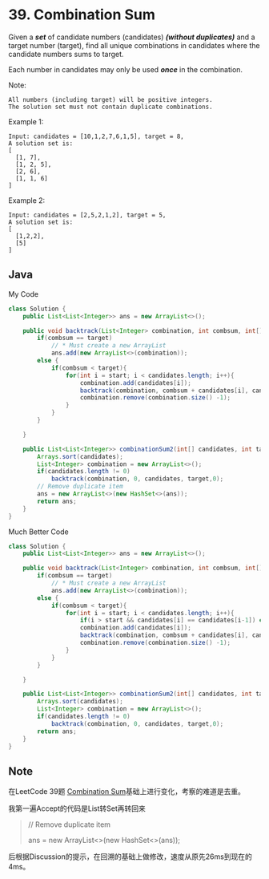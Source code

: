 # 39. Combination Sum

Given a ***set*** of candidate numbers (candidates) ***(without duplicates)*** and a target number (target), find all unique combinations in candidates where the candidate numbers sums to target.

Each number in candidates may only be used ***once*** in the combination.


Note:
```
All numbers (including target) will be positive integers.
The solution set must not contain duplicate combinations.
```

Example 1:

```
Input: candidates = [10,1,2,7,6,1,5], target = 8,
A solution set is:
[
  [1, 7],
  [1, 2, 5],
  [2, 6],
  [1, 1, 6]
]
```
Example 2:

```
Input: candidates = [2,5,2,1,2], target = 5,
A solution set is:
[
  [1,2,2],
  [5]
]
```

## Java

My Code
``` java
class Solution {
    public List<List<Integer>> ans = new ArrayList<>();

    public void backtrack(List<Integer> combination, int combsum, int[] candidates, int target, int start){
        if(combsum == target)
            // * Must create a new ArrayList
            ans.add(new ArrayList<>(combination));
        else {
            if(combsum < target){
                for(int i = start; i < candidates.length; i++){
                    combination.add(candidates[i]);
                    backtrack(combination, combsum + candidates[i], candidates, target, i+1);
                    combination.remove(combination.size() -1);
                }
            }
        }

    }

    public List<List<Integer>> combinationSum2(int[] candidates, int target) {
        Arrays.sort(candidates);
        List<Integer> combination = new ArrayList<>();
        if(candidates.length != 0)
            backtrack(combination, 0, candidates, target,0);
        // Remove duplicate item
        ans = new ArrayList<>(new HashSet<>(ans));
        return ans;
    }
}
```

Much Better Code
```java
class Solution {
    public List<List<Integer>> ans = new ArrayList<>();

    public void backtrack(List<Integer> combination, int combsum, int[] candidates, int target, int start){
        if(combsum == target)
            // * Must create a new ArrayList
            ans.add(new ArrayList<>(combination));
        else {
            if(combsum < target){
                for(int i = start; i < candidates.length; i++){
                    if(i > start && candidates[i] == candidates[i-1]) continue;
                    combination.add(candidates[i]);
                    backtrack(combination, combsum + candidates[i], candidates, target, i+1);
                    combination.remove(combination.size() -1);
                }
            }
        }

    }

    public List<List<Integer>> combinationSum2(int[] candidates, int target) {
        Arrays.sort(candidates);
        List<Integer> combination = new ArrayList<>();
        if(candidates.length != 0)
            backtrack(combination, 0, candidates, target,0);
        return ans;
    }
}
```
## Note

在LeetCode 39题 [Combination Sum](https://leetcode.com/problems/combination-sum/)基础上进行变化，考察的难道是去重。

我第一遍Accept的代码是List转Set再转回来

> // Remove duplicate item
> 
> ans = new ArrayList<>(new HashSet<>(ans));

后根据Discussion的提示，在回溯的基础上做修改，速度从原先26ms到现在的4ms。


